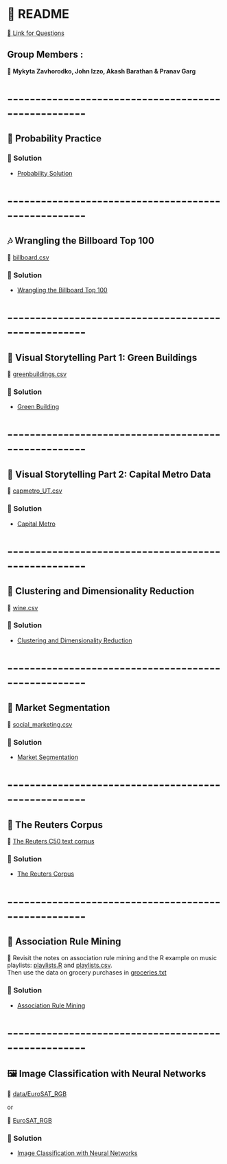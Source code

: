 # 📘 README 

[🔗 Link for Questions](https://github.com/jgscott/STA380/tree/master/exercises)

## Group Members :
👥 **Mykyta Zavhorodko, John Izzo, Akash Barathan & Pranav Garg**


# ----------------------------------------------------
## 🎲 Probability Practice

### 📝 Solution 
- [Probability Solution](0.%20Probability/Improved_Probability.ipynb)


# ----------------------------------------------------
## 🎶 Wrangling the Billboard Top 100

📂 [billboard.csv](1.%20Wrangling%20the%20Billboard/billboard.csv)

### 📝 Solution
- [Wrangling the Billboard Top 100](1.%20Wrangling%20the%20Billboard/Wrangling%20the%20Billboard.ipynb)



# ----------------------------------------------------
## 🌿 Visual Storytelling Part 1: Green Buildings

📂 [greenbuildings.csv](2.%20Visual%20story%20telling%20part%201%20green%20buildings/greenbuildings.csv)

### 📝 Solution
- [Green Building](2.%20Visual%20story%20telling%20part%201%20green%20buildings/GreenBuildings.ipynb)



# ----------------------------------------------------
## 🚋 Visual Storytelling Part 2: Capital Metro Data

📂 [capmetro_UT.csv](3.%20Visual%20story%20telling%20part%202%20Capital%20Metro%20data/capmetro_UT.csv)

### 📝 Solution
- [Capital Metro](3.%20Visual%20story%20telling%20part%202%20Capital%20Metro%20data/CapitalUT.ipynb)



# ----------------------------------------------------
## 🍷 Clustering and Dimensionality Reduction

📂 [wine.csv](4.%20Clustering%20and%20dimensionality%20reduction/wine.csv)

### 📝 Solution
- [Clustering and Dimensionality Reduction](4.%20Clustering%20and%20dimensionality%20reduction/Clustering%20and%20Dimensionality.ipynb)



# ----------------------------------------------------
## 🎯 Market Segmentation

📂 [social_marketing.csv](5.%20Market%20segmentation/social_marketing.csv)

### 📝 Solution
- [Market Segmentation](5.%20Market%20segmentation/MarketSegmentation.ipynb)



# ----------------------------------------------------
## 📰 The Reuters Corpus

📂 [The Reuters C50 text corpus](6.%20The%20Reuters%20corpus/ReutersC50/)

### 📝 Solution
- [The Reuters Corpus](6.%20The%20Reuters%20corpus/ReutersCorpus.ipynb)


# ----------------------------------------------------
## 🛒 Association Rule Mining

📂 Revisit the notes on association rule mining and the R example on music playlists: [playlists.R](7.%20Association%20rule%20mining/playlists.R) and [playlists.csv](7.%20Association%20rule%20mining/playlists.csv).  
Then use the data on grocery purchases in [groceries.txt](7.%20Association%20rule%20mining/groceries.txt) 

### 📝 Solution
 - [Association Rule Mining](7.%20Association%20rule%20mining/AssociationRuleMining.ipynb)


# ----------------------------------------------------
## 🖼️ Image Classification with Neural Networks

📂 [data/EuroSAT_RGB](https://github.com/jgscott/STA380/tree/master/data/EuroSAT_RGB) 

or

📂 [EuroSAT_RGB](8.%20Image%20classification%20with%20neural%20networks/EuroSAT_RGB/)

### 📝 Solution
 - [Image Classification with Neural Networks](8.%20Image%20classification%20with%20neural%20networks/Image%20classification%20with%20neural%20networks.ipynb)

